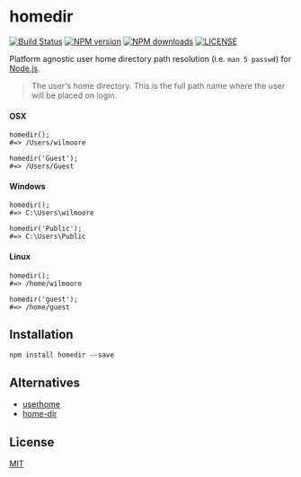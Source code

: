 # homedir

[![Build Status](http://img.shields.io/travis/wilmoore/node-homedir.svg)](https://travis-ci.org/wilmoore/node-homedir) [![NPM version](http://img.shields.io/npm/v/homedir.svg)](https://www.npmjs.org/package/homedir) [![NPM downloads](http://img.shields.io/npm/dm/homedir.svg)](https://www.npmjs.org/package/homedir) [![LICENSE](http://img.shields.io/npm/l/homedir.svg)](license)

  Platform agnostic user home directory path resolution (i.e. `man 5 passwd`) for [Node.js][].

> The user's home directory. This is the full path name where the user will be placed on login.

#### OSX

    homedir();
    #=> /Users/wilmoore

    homedir('Guest');
    #=> /Users/Guest

#### Windows

    homedir();
    #=> C:\Users\wilmoore

    homedir('Public');
    #=> C:\Users\Public

#### Linux

    homedir();
    #=> /home/wilmoore

    homedir('guest');
    #=> /home/guest

## Installation

    npm install homedir --save

## Alternatives

- [userhome][]
- [home-dir][]


## License

  [MIT](LICENSE)

[userhome]: https://www.npmjs.org/package/userhome
[home-dir]: https://www.npmjs.org/package/home-dir
[Node.js]:  http://nodejs.org

